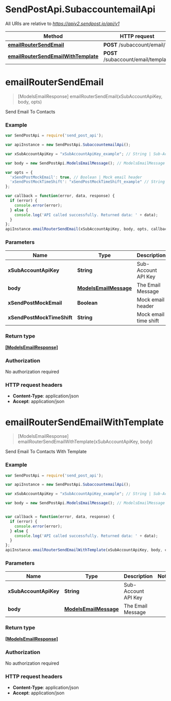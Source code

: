 # SendPostApi.SubaccountemailApi

All URIs are relative to *https://apiv2.sendpost.io/api/v1*

Method | HTTP request | Description
------------- | ------------- | -------------
[**emailRouterSendEmail**](SubaccountemailApi.md#emailRouterSendEmail) | **POST** /subaccount/email/ | 
[**emailRouterSendEmailWithTemplate**](SubaccountemailApi.md#emailRouterSendEmailWithTemplate) | **POST** /subaccount/email/template | 


<a name="emailRouterSendEmail"></a>
# **emailRouterSendEmail**
> [ModelsEmailResponse] emailRouterSendEmail(xSubAccountApiKey, body, opts)



Send Email To Contacts <br>

### Example
```javascript
var SendPostApi = require('send_post_api');

var apiInstance = new SendPostApi.SubaccountemailApi();

var xSubAccountApiKey = "xSubAccountApiKey_example"; // String | Sub-Account API Key

var body = new SendPostApi.ModelsEmailMessage(); // ModelsEmailMessage | The Email Message

var opts = { 
  'xSendPostMockEmail': true, // Boolean | Mock email header
  'xSendPostMockTimeShift': "xSendPostMockTimeShift_example" // String | Mock email time shift
};

var callback = function(error, data, response) {
  if (error) {
    console.error(error);
  } else {
    console.log('API called successfully. Returned data: ' + data);
  }
};
apiInstance.emailRouterSendEmail(xSubAccountApiKey, body, opts, callback);
```

### Parameters

Name | Type | Description  | Notes
------------- | ------------- | ------------- | -------------
 **xSubAccountApiKey** | **String**| Sub-Account API Key | 
 **body** | [**ModelsEmailMessage**](ModelsEmailMessage.md)| The Email Message | 
 **xSendPostMockEmail** | **Boolean**| Mock email header | [optional] 
 **xSendPostMockTimeShift** | **String**| Mock email time shift | [optional] 

### Return type

[**[ModelsEmailResponse]**](ModelsEmailResponse.md)

### Authorization

No authorization required

### HTTP request headers

 - **Content-Type**: application/json
 - **Accept**: application/json

<a name="emailRouterSendEmailWithTemplate"></a>
# **emailRouterSendEmailWithTemplate**
> [ModelsEmailResponse] emailRouterSendEmailWithTemplate(xSubAccountApiKey, body)



Send Email To Contacts With Template <br>

### Example
```javascript
var SendPostApi = require('send_post_api');

var apiInstance = new SendPostApi.SubaccountemailApi();

var xSubAccountApiKey = "xSubAccountApiKey_example"; // String | Sub-Account API Key

var body = new SendPostApi.ModelsEmailMessage(); // ModelsEmailMessage | The Email Message


var callback = function(error, data, response) {
  if (error) {
    console.error(error);
  } else {
    console.log('API called successfully. Returned data: ' + data);
  }
};
apiInstance.emailRouterSendEmailWithTemplate(xSubAccountApiKey, body, callback);
```

### Parameters

Name | Type | Description  | Notes
------------- | ------------- | ------------- | -------------
 **xSubAccountApiKey** | **String**| Sub-Account API Key | 
 **body** | [**ModelsEmailMessage**](ModelsEmailMessage.md)| The Email Message | 

### Return type

[**[ModelsEmailResponse]**](ModelsEmailResponse.md)

### Authorization

No authorization required

### HTTP request headers

 - **Content-Type**: application/json
 - **Accept**: application/json


